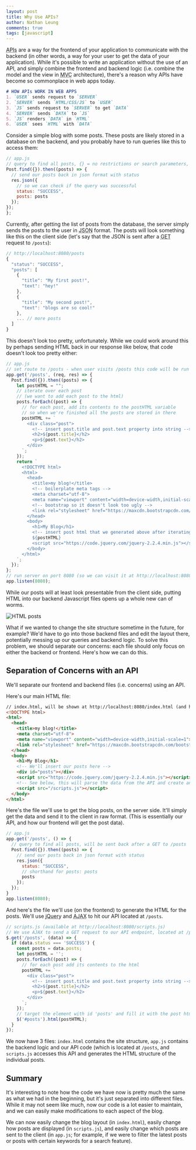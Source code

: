 ```yaml
---
layout: post
title: Why Use APIs?
author: Nathan Leung
comments: true
tags: [javascript]
---
```


<abbr title="Application Programming Interfaces">APIs</abbr> are a way for the frontend of your application to communicate with the backend (in other words, a way for your user to get the data of your application). While it's possible to write an application without the use of an API, and simply combine the frontend and backend logic (i.e. combine the model and the view in <abbr title="Model-View-Controller, a common architecture for modern applications">MVC</abbr> architecture), there's a reason why APIs have become so commonplace in web apps today.

```md
# HOW APIs WORK IN WEB APPS
1. `USER` sends request to `SERVER`
2. `SERVER` sends `HTML/CSS/JS` to `USER`
3. `JS` sends request to `SERVER` to get `DATA`
4. `SERVER` sends `DATA` to `JS`
5. `JS` renders `DATA` in `HTML`
6. `USER` sees `HTML` with `DATA`
```

Consider a simple blog with some posts. These posts are likely stored in a database on the backend, and you probably have to run queries like this to access them:

```js
// app.js
// query to find all posts, {} = no restrictions or search parameters, so everything is returned
Post.find({}).then((posts) => {
  // send our posts back in json format with status
  res.json({
    // so we can check if the query was successful
    status: "SUCCESS",
    posts: posts
  });
});
};
```

Currently, after getting the list of posts from the database, the server simply sends the posts to the user in <abbr title="JavaScript Object Notation, a common way of representing data in Javascript">JSON</abbr> format. The posts will look something like this on the client side (let's say that the JSON is sent after a <abbr title="The type of request you're sending when you're not submitting forms on websites">GET</abbr> request to `/posts`):

```js
// http://localhost:8080/posts
{
  "status": "SUCCESS",
  "posts": [
    {
      "title": "My first post!",
      "text": "hey!"
    },
    {
      "title": "My second post!",
      "text": "blogs are so cool!"
    },
    ... // more posts
  ]
}
```

This doesn't look too pretty, unfortunately. While we could work around this by perhaps sending HTML back in our response like below, that code doesn't look too pretty either:

```js
// app.js
// set route to /posts - when user visits /posts this code will be run
app.get('/posts', (req, res) => {
  Post.find({}).then((posts) => {
    let postHTML = "";
    // iterate over each post
    // (we want to add each post to the html)
    posts.forEach((post) => {
      // for each post, add its contents to the postHTML variable
      // so when we're finished all the posts are stored in there
      postHTML += `
        <div class="post">
          <!-- insert post.title and post.text property into string -->
          <h2>${post.title}</h2>
          <p>${post.text}</h2>
        </div>
      `;
    });
    return `
      <!DOCTYPE html>
      <html>
        <head>
          <title>my blog!</title>
          <!-- boilerplate meta tags -->
          <meta charset="utf-8">
          <meta name="viewport" content="width=device-width,initial-scale=1">
          <!-- bootstrap so it doesn't look too ugly -->
          <link rel="stylesheet" href="https://maxcdn.bootstrapcdn.com/bootstrap/3.3.6/css/bootstrap.min.css">
        </head>
        <body>
          <h1>My Blog</h1>
          <!-- insert post html that we generated above after iterating over every post here -->
          ${postHTML}
          <script src="https://code.jquery.com/jquery-2.2.4.min.js"></script>
        </body>
      </html>
    `;
  });
};
// run server on port 8080 (so we can visit it at http://localhost:8080)
app.listen(8080);
```

While our posts will at least look presentable from the client side, putting HTML into our backend Javascript files opens up a whole new can of worms.

<img src="https://i.imgur.com/xMRPEv3.png" alt="HTML posts" class="img-shadow">

What if we wanted to change the site structure sometime in the future, for example? We'd have to go into those backend files and edit the layout there, potentially messing up our queries and backend logic. To solve this problem, we should separate our concerns: each file should only focus on either the backend or frontend. Here's how we can do this.

## Separation of Concerns with an API

We'll separate our frontend and backend files (i.e. concerns) using an API.

Here's our main HTML file:

```html
// index.html, will be shown at http://localhost:8080/index.html (and http://localhost:8080/ too!)
<!DOCTYPE html>
<html>
  <head>
    <title>my blog!</title>
    <meta charset="utf-8">
    <meta name="viewport" content="width=device-width,initial-scale=1">
    <link rel="stylesheet" href="https://maxcdn.bootstrapcdn.com/bootstrap/3.3.6/css/bootstrap.min.css">
  </head>
  <body>
    <h1>My Blog</h1>
    <!-- We'll insert our posts here -->
    <div id="posts"></div>
    <script src="https://code.jquery.com/jquery-2.2.4.min.js"></script>
    <!-- See below, this will parse the data from the API and create an HTML list of our posts -->
    <script src="/scripts.js"></script>
  </body>
</html>
```

Here's the file we'll use to get the blog posts, on the server side. It'll simply get the data and send it to the client in raw format. (This is essentially our API, and how our frontend will get the post data).

```js
// app.js
app.get('/posts', () => {
  // query to find all posts, will be sent back after a GET to /posts
  Post.find({}).then((posts) => {
    // send our posts back in json format with status
    res.json({
      status: "SUCCESS",
      // shorthand for posts: posts
      posts
    });
  });
}
app.listen(8080);
```

And here's the file we'll use (on the frontend) to generate the HTML for the posts. We'll use <abbr title="A popular Javascript library which makes a lot of things easier (like AJAX)">jQuery</abbr> and <abbr title="Asynchronous Javascript and XML, used to load data from external sources (like an API!)">AJAX</abbr> to hit our API located at `/posts`.

```js
// scripts.js (available at http://localhost:8080/scripts.js)
// We use AJAX to send a GET request to our API endpoint, located at /posts
$.get('/posts', (data) => {
  if (data.status === 'SUCCESS') {
    const posts = data.posts;
    let postHTML = '';
    posts.forEach((post) => {
      // for each post add its contents to the html
      postHTML += `
        <div class="post">
          <!-- insert post.title and post.text property into string -->
          <h2>${post.title}</h2>
          <p>${post.text}</h2>
        </div>
      `;
    });
    // target the element with id 'posts' and fill it with the post html
    $('#posts').html(postHTML);
  }
});
```

We now have 3 files: `index.html` contains the site structure, `app.js` contains the backend logic and our API code (which is located at `/posts`, and `scripts.js` accesses this API and generates the HTML structure of the individual posts.

## Summary

It's interesting to note how the code we have now is pretty much the same as what we had in the beginning, but it's just separated into different files. While it may not seem like much, now our code is a lot easier to maintain, and we can easily make modifications to each aspect of the blog.

We can now easily change the blog layout (in `index.html`), easily change how posts are displayed (in `scripts.js`), and easily change which posts are sent to the client (in `app.js`; for example, if we were to filter the latest posts or posts with certain keywords for a search feature).
